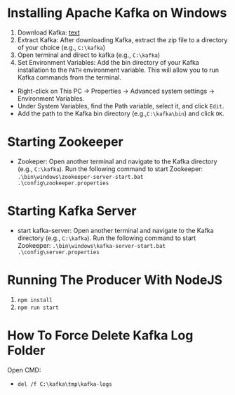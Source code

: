 # Installing Apache Kafka on Windows

1. Download Kafka: [text](https://kafka.apache.org/downloads)
2. Extract Kafka: After downloading Kafka, extract the zip file to a directory of your choice (e.g., `C:\kafka`)
3. Open terminal and direct to kafka (e.g., `C:\kafka`)
4. Set Environment Variables: Add the bin directory of your Kafka installation to the `PATH` environment variable.
   This will allow you to run Kafka commands from the terminal.

-   Right-click on This PC → Properties → Advanced system settings → Environment Variables.
-   Under System Variables, find the Path variable, select it, and click `Edit`.
-   Add the path to the Kafka bin directory (e.g.,`C:\kafka\bin`) and click `OK`.

# Starting Zookeeper

-   Zookeper: Open another terminal and navigate to the Kafka directory (e.g., `C:\kafka`).
    Run the following command to start Zookeeper: `.\bin\windows\zookeeper-server-start.bat .\config\zookeeper.properties`

# Starting Kafka Server

-   start kafka-server: Open another terminal and navigate to the Kafka directory (e.g., `C:\kafka`).
    Run the following command to start Zookeeper: `.\bin\windows\kafka-server-start.bat .\config\server.properties`

# Running The Producer With NodeJS

1.  `npm install`
2.  `npm run start`

# How To Force Delete Kafka Log Folder

Open CMD:

-   `del /f C:\kafka\tmp\kafka-logs`
